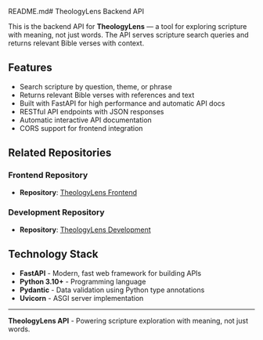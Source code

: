 README.md# TheologyLens Backend API

This is the backend API for **TheologyLens** — a tool for exploring scripture with meaning, not just words. The API serves scripture search queries and returns relevant Bible verses with context.

## Features

* Search scripture by question, theme, or phrase
* Returns relevant Bible verses with references and text
* Built with FastAPI for high performance and automatic API docs
* RESTful API endpoints with JSON responses
* Automatic interactive API documentation
* CORS support for frontend integration

## Related Repositories

### Frontend Repository
* **Repository**: [TheologyLens Frontend](https://github.com/Mc141/TheologyLens)


### Development Repository

* **Repository**: [TheologyLens Development](https://github.com/yourusername/theologylens-dev)

## Technology Stack

* **FastAPI** - Modern, fast web framework for building APIs
* **Python 3.10+** - Programming language
* **Pydantic** - Data validation using Python type annotations
* **Uvicorn** - ASGI server implementation

---

**TheologyLens API** - Powering scripture exploration with meaning, not just words.